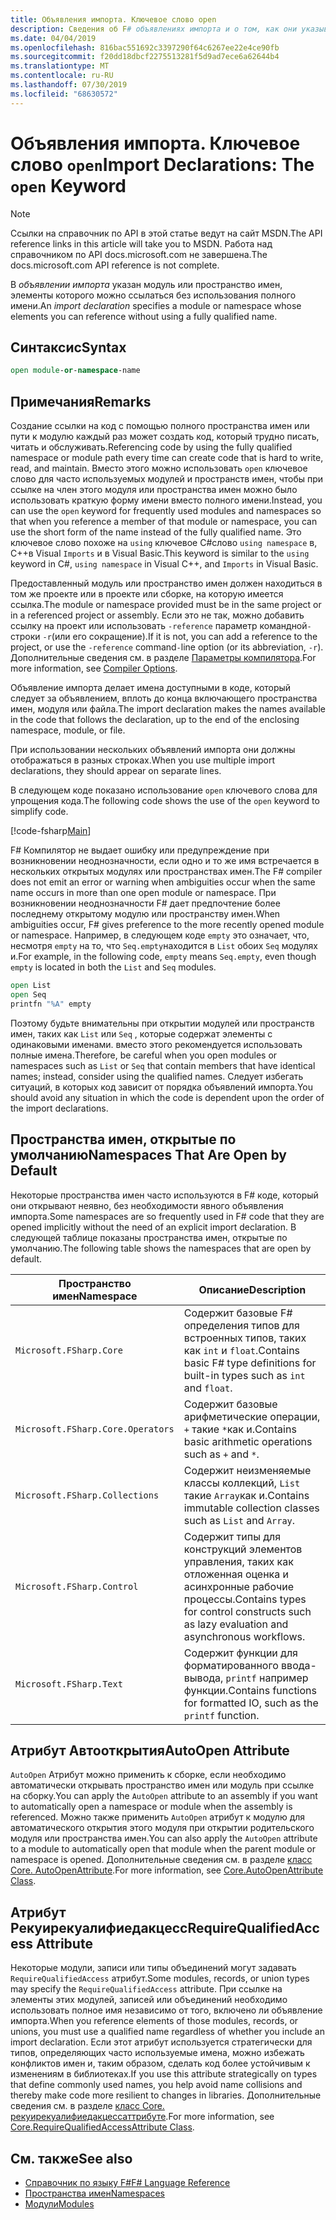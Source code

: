 ```yaml
---
title: Объявления импорта. Ключевое слово open
description: Сведения об F# объявлениях импорта и о том, как они указывают модуль или пространство имен, на элементы которых можно ссылаться без использования полного имени.
ms.date: 04/04/2019
ms.openlocfilehash: 816bac551692c3397290f64c6267ee22e4ce90fb
ms.sourcegitcommit: f20dd18dbcf2275513281f5d9ad7ece6a62644b4
ms.translationtype: MT
ms.contentlocale: ru-RU
ms.lasthandoff: 07/30/2019
ms.locfileid: "68630572"
---
```

# <a name="import-declarations-the-open-keyword"></a><span data-ttu-id="76a9b-103">Объявления импорта. Ключевое слово `open`</span><span class="sxs-lookup"><span data-stu-id="76a9b-103">Import Declarations: The `open` Keyword</span></span>

> [!NOTE]
> <span data-ttu-id="76a9b-104">Ссылки на справочник по API в этой статье ведут на сайт MSDN.</span><span class="sxs-lookup"><span data-stu-id="76a9b-104">The API reference links in this article will take you to MSDN.</span></span>  <span data-ttu-id="76a9b-105">Работа над справочником по API docs.microsoft.com не завершена.</span><span class="sxs-lookup"><span data-stu-id="76a9b-105">The docs.microsoft.com API reference is not complete.</span></span>

<span data-ttu-id="76a9b-106">В *объявлении импорта* указан модуль или пространство имен, элементы которого можно ссылаться без использования полного имени.</span><span class="sxs-lookup"><span data-stu-id="76a9b-106">An *import declaration* specifies a module or namespace whose elements you can reference without using a fully qualified name.</span></span>

## <a name="syntax"></a><span data-ttu-id="76a9b-107">Синтаксис</span><span class="sxs-lookup"><span data-stu-id="76a9b-107">Syntax</span></span>

```fsharp
open module-or-namespace-name
```

## <a name="remarks"></a><span data-ttu-id="76a9b-108">Примечания</span><span class="sxs-lookup"><span data-stu-id="76a9b-108">Remarks</span></span>

<span data-ttu-id="76a9b-109">Создание ссылки на код с помощью полного пространства имен или пути к модулю каждый раз может создать код, который трудно писать, читать и обслуживать.</span><span class="sxs-lookup"><span data-stu-id="76a9b-109">Referencing code by using the fully qualified namespace or module path every time can create code that is hard to write, read, and maintain.</span></span> <span data-ttu-id="76a9b-110">Вместо этого можно использовать `open` ключевое слово для часто используемых модулей и пространств имен, чтобы при ссылке на член этого модуля или пространства имен можно было использовать краткую форму имени вместо полного имени.</span><span class="sxs-lookup"><span data-stu-id="76a9b-110">Instead, you can use the `open` keyword for frequently used modules and namespaces so that when you reference a member of that module or namespace, you can use the short form of the name instead of the fully qualified name.</span></span> <span data-ttu-id="76a9b-111">Это ключевое слово похоже на `using` ключевое C#слово `using namespace` в, C++в Visual `Imports` и в Visual Basic.</span><span class="sxs-lookup"><span data-stu-id="76a9b-111">This keyword is similar to the `using` keyword in C#, `using namespace` in Visual C++, and `Imports` in Visual Basic.</span></span>

<span data-ttu-id="76a9b-112">Предоставленный модуль или пространство имен должен находиться в том же проекте или в проекте или сборке, на которую имеется ссылка.</span><span class="sxs-lookup"><span data-stu-id="76a9b-112">The module or namespace provided must be in the same project or in a referenced project or assembly.</span></span> <span data-ttu-id="76a9b-113">Если это не так, можно добавить ссылку на проект или использовать `-reference` параметр командной`-`строки `-r`(или его сокращение).</span><span class="sxs-lookup"><span data-stu-id="76a9b-113">If it is not, you can add a reference to the project, or use the `-reference` command`-`line option (or its abbreviation, `-r`).</span></span> <span data-ttu-id="76a9b-114">Дополнительные сведения см. в разделе [Параметры компилятора](compiler-options.md).</span><span class="sxs-lookup"><span data-stu-id="76a9b-114">For more information, see [Compiler Options](compiler-options.md).</span></span>

<span data-ttu-id="76a9b-115">Объявление импорта делает имена доступными в коде, который следует за объявлением, вплоть до конца включающего пространства имен, модуля или файла.</span><span class="sxs-lookup"><span data-stu-id="76a9b-115">The import declaration makes the names available in the code that follows the declaration, up to the end of the enclosing namespace, module, or file.</span></span>

<span data-ttu-id="76a9b-116">При использовании нескольких объявлений импорта они должны отображаться в разных строках.</span><span class="sxs-lookup"><span data-stu-id="76a9b-116">When you use multiple import declarations, they should appear on separate lines.</span></span>

<span data-ttu-id="76a9b-117">В следующем коде показано использование `open` ключевого слова для упрощения кода.</span><span class="sxs-lookup"><span data-stu-id="76a9b-117">The following code shows the use of the `open` keyword to simplify code.</span></span>

[!code-fsharp[Main](~/samples/snippets/fsharp/lang-ref-2/snippet6801.fs)]

<span data-ttu-id="76a9b-118">F# Компилятор не выдает ошибку или предупреждение при возникновении неоднозначности, если одно и то же имя встречается в нескольких открытых модулях или пространствах имен.</span><span class="sxs-lookup"><span data-stu-id="76a9b-118">The F# compiler does not emit an error or warning when ambiguities occur when the same name occurs in more than one open module or namespace.</span></span> <span data-ttu-id="76a9b-119">При возникновении неоднозначности F# дает предпочтение более последнему открытому модулю или пространству имен.</span><span class="sxs-lookup"><span data-stu-id="76a9b-119">When ambiguities occur, F# gives preference to the more recently opened module or namespace.</span></span> <span data-ttu-id="76a9b-120">Например, в следующем коде `empty` это означает, что, несмотря `empty` на то, что `Seq.empty`находится в `List` обоих `Seq` модулях и.</span><span class="sxs-lookup"><span data-stu-id="76a9b-120">For example, in the following code, `empty` means `Seq.empty`, even though `empty` is located in both the `List` and `Seq` modules.</span></span>

```fsharp
open List
open Seq
printfn "%A" empty
```

<span data-ttu-id="76a9b-121">Поэтому будьте внимательны при открытии модулей или пространств имен, таких как `List` или `Seq` , которые содержат элементы с одинаковыми именами. вместо этого рекомендуется использовать полные имена.</span><span class="sxs-lookup"><span data-stu-id="76a9b-121">Therefore, be careful when you open modules or namespaces such as `List` or `Seq` that contain members that have identical names; instead, consider using the qualified names.</span></span> <span data-ttu-id="76a9b-122">Следует избегать ситуаций, в которых код зависит от порядка объявлений импорта.</span><span class="sxs-lookup"><span data-stu-id="76a9b-122">You should avoid any situation in which the code is dependent upon the order of the import declarations.</span></span>

## <a name="namespaces-that-are-open-by-default"></a><span data-ttu-id="76a9b-123">Пространства имен, открытые по умолчанию</span><span class="sxs-lookup"><span data-stu-id="76a9b-123">Namespaces That Are Open by Default</span></span>

<span data-ttu-id="76a9b-124">Некоторые пространства имен часто используются в F# коде, который они открывают неявно, без необходимости явного объявления импорта.</span><span class="sxs-lookup"><span data-stu-id="76a9b-124">Some namespaces are so frequently used in F# code that they are opened implicitly without the need of an explicit import declaration.</span></span> <span data-ttu-id="76a9b-125">В следующей таблице показаны пространства имен, открытые по умолчанию.</span><span class="sxs-lookup"><span data-stu-id="76a9b-125">The following table shows the namespaces that are open by default.</span></span>

|<span data-ttu-id="76a9b-126">Пространство имен</span><span class="sxs-lookup"><span data-stu-id="76a9b-126">Namespace</span></span>|<span data-ttu-id="76a9b-127">Описание</span><span class="sxs-lookup"><span data-stu-id="76a9b-127">Description</span></span>|
|---------|-----------|
|`Microsoft.FSharp.Core`|<span data-ttu-id="76a9b-128">Содержит базовые F# определения типов для встроенных типов, таких как `int` и `float`.</span><span class="sxs-lookup"><span data-stu-id="76a9b-128">Contains basic F# type definitions for built-in types such as `int` and `float`.</span></span>|
|`Microsoft.FSharp.Core.Operators`|<span data-ttu-id="76a9b-129">Содержит базовые арифметические операции, `+` такие `*`как и.</span><span class="sxs-lookup"><span data-stu-id="76a9b-129">Contains basic arithmetic operations such as `+` and `*`.</span></span>|
|`Microsoft.FSharp.Collections`|<span data-ttu-id="76a9b-130">Содержит неизменяемые классы коллекций, `List` такие `Array`как и.</span><span class="sxs-lookup"><span data-stu-id="76a9b-130">Contains immutable collection classes such as `List` and `Array`.</span></span>|
|`Microsoft.FSharp.Control`|<span data-ttu-id="76a9b-131">Содержит типы для конструкций элементов управления, таких как отложенная оценка и асинхронные рабочие процессы.</span><span class="sxs-lookup"><span data-stu-id="76a9b-131">Contains types for control constructs such as lazy evaluation and asynchronous workflows.</span></span>|
|`Microsoft.FSharp.Text`|<span data-ttu-id="76a9b-132">Содержит функции для форматированного ввода-вывода, `printf` например функции.</span><span class="sxs-lookup"><span data-stu-id="76a9b-132">Contains functions for formatted IO, such as the `printf` function.</span></span>|

## <a name="autoopen-attribute"></a><span data-ttu-id="76a9b-133">Атрибут Автооткрытия</span><span class="sxs-lookup"><span data-stu-id="76a9b-133">AutoOpen Attribute</span></span>

<span data-ttu-id="76a9b-134">`AutoOpen` Атрибут можно применить к сборке, если необходимо автоматически открывать пространство имен или модуль при ссылке на сборку.</span><span class="sxs-lookup"><span data-stu-id="76a9b-134">You can apply the `AutoOpen` attribute to an assembly if you want to automatically open a namespace or module when the assembly is referenced.</span></span> <span data-ttu-id="76a9b-135">Можно также применить `AutoOpen` атрибут к модулю для автоматического открытия этого модуля при открытии родительского модуля или пространства имен.</span><span class="sxs-lookup"><span data-stu-id="76a9b-135">You can also apply the `AutoOpen` attribute to a module to automatically open that module when the parent module or namespace is opened.</span></span> <span data-ttu-id="76a9b-136">Дополнительные сведения см. в разделе [класс Core. AutoOpenAttribute](https://msdn.microsoft.com/visualfsharpdocs/conceptual/core.autoopenattribute-class-%5bfsharp%5d).</span><span class="sxs-lookup"><span data-stu-id="76a9b-136">For more information, see [Core.AutoOpenAttribute Class](https://msdn.microsoft.com/visualfsharpdocs/conceptual/core.autoopenattribute-class-%5bfsharp%5d).</span></span>

## <a name="requirequalifiedaccess-attribute"></a><span data-ttu-id="76a9b-137">Атрибут Рекуирекуалифиедакцесс</span><span class="sxs-lookup"><span data-stu-id="76a9b-137">RequireQualifiedAccess Attribute</span></span>

<span data-ttu-id="76a9b-138">Некоторые модули, записи или типы объединений могут задавать `RequireQualifiedAccess` атрибут.</span><span class="sxs-lookup"><span data-stu-id="76a9b-138">Some modules, records, or union types may specify the `RequireQualifiedAccess` attribute.</span></span> <span data-ttu-id="76a9b-139">При ссылке на элементы этих модулей, записей или объединений необходимо использовать полное имя независимо от того, включено ли объявление импорта.</span><span class="sxs-lookup"><span data-stu-id="76a9b-139">When you reference elements of those modules, records, or unions, you must use a qualified name regardless of whether you include an import declaration.</span></span> <span data-ttu-id="76a9b-140">Если этот атрибут используется стратегически для типов, определяющих часто используемые имена, можно избежать конфликтов имен и, таким образом, сделать код более устойчивым к изменениям в библиотеках.</span><span class="sxs-lookup"><span data-stu-id="76a9b-140">If you use this attribute strategically on types that define commonly used names, you help avoid name collisions and thereby make code more resilient to changes in libraries.</span></span> <span data-ttu-id="76a9b-141">Дополнительные сведения см. в разделе [класс Core. рекуирекуалифиедакцессаттрибуте](https://msdn.microsoft.com/visualfsharpdocs/conceptual/core.requirequalifiedaccessattribute-class-%5Bfsharp%5D).</span><span class="sxs-lookup"><span data-stu-id="76a9b-141">For more information, see [Core.RequireQualifiedAccessAttribute Class](https://msdn.microsoft.com/visualfsharpdocs/conceptual/core.requirequalifiedaccessattribute-class-%5Bfsharp%5D).</span></span>

## <a name="see-also"></a><span data-ttu-id="76a9b-142">См. также</span><span class="sxs-lookup"><span data-stu-id="76a9b-142">See also</span></span>

- [<span data-ttu-id="76a9b-143">Справочник по языку F#</span><span class="sxs-lookup"><span data-stu-id="76a9b-143">F# Language Reference</span></span>](index.md)
- [<span data-ttu-id="76a9b-144">Пространства имен</span><span class="sxs-lookup"><span data-stu-id="76a9b-144">Namespaces</span></span>](namespaces.md)
- [<span data-ttu-id="76a9b-145">Модули</span><span class="sxs-lookup"><span data-stu-id="76a9b-145">Modules</span></span>](modules.md)
